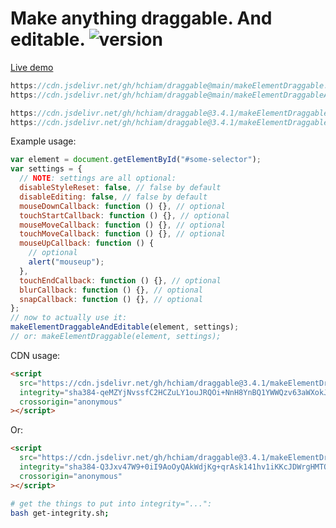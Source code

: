 # Make anything draggable. And editable. ![version](https://img.shields.io/github/release/hchiam/draggable?style=flat-square)

[Live demo](https://codepen.io/hchiam/pen/pobxgBo)

```js
https://cdn.jsdelivr.net/gh/hchiam/draggable@main/makeElementDraggable.js
https://cdn.jsdelivr.net/gh/hchiam/draggable@main/makeElementDraggableAndEditable.js
```

```js
https://cdn.jsdelivr.net/gh/hchiam/draggable@3.4.1/makeElementDraggable.js
https://cdn.jsdelivr.net/gh/hchiam/draggable@3.4.1/makeElementDraggableAndEditable.js
```

Example usage:

```js
var element = document.getElementById("#some-selector");
var settings = {
  // NOTE: settings are all optional:
  disableStyleReset: false, // false by default
  disableEditing: false, // false by default
  mouseDownCallback: function () {}, // optional
  touchStartCallback: function () {}, // optional
  mouseMoveCallback: function () {}, // optional
  touchMoveCallback: function () {}, // optional
  mouseUpCallback: function () {
    // optional
    alert("mouseup");
  },
  touchEndCallback: function () {}, // optional
  blurCallback: function () {}, // optional
  snapCallback: function () {}, // optional
};
// now to actually use it:
makeElementDraggableAndEditable(element, settings);
// or: makeElementDraggable(element, settings);
```

CDN usage:

```html
<script
  src="https://cdn.jsdelivr.net/gh/hchiam/draggable@3.4.1/makeElementDraggable.js"
  integrity="sha384-qeMZYjNvssfC2HCZuLY1ouJRQOi+NnH8YnBQ1YWWQzv63aWXokJevcK+noP39Uhl"
  crossorigin="anonymous"
></script>
```

Or:

```html
<script
  src="https://cdn.jsdelivr.net/gh/hchiam/draggable@3.4.1/makeElementDraggableAndEditable.js"
  integrity="sha384-Q3Jxv47W9+0iI9AoOyQAkWdjKg+qrAsk141hv1iKKcJDWrgHMTOoqNUKyxKUuRwb"
  crossorigin="anonymous"
></script>
```

```bash
# get the things to put into integrity="...":
bash get-integrity.sh;
```
